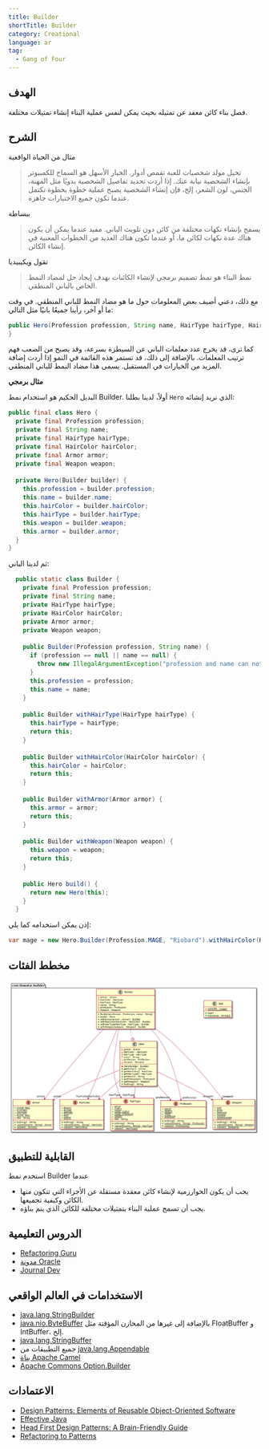 ```yaml
---
title: Builder
shortTitle: Builder
category: Creational
language: ar
tag:
  - Gang of Four
---
```


## الهدف

فصل بناء كائن معقد عن تمثيله بحيث يمكن لنفس عملية البناء إنشاء تمثيلات مختلفة.

## الشرح

مثال من الحياة الواقعية

> تخيل مولد شخصيات للعبة تقمص أدوار. الخيار الأسهل هو السماح للكمبيوتر بإنشاء الشخصية نيابة عنك. إذا أردت تحديد تفاصيل الشخصية يدويًا مثل المهنة، الجنس، لون الشعر، إلخ، فإن إنشاء الشخصية يصبح عملية خطوة بخطوة تكتمل عندما تكون جميع الاختيارات جاهزة.

ببساطة

> يسمح بإنشاء نكهات مختلفة من كائن دون تلويث الباني. مفيد عندما يمكن أن يكون هناك عدة نكهات لكائن ما، أو عندما تكون هناك العديد من الخطوات المعنية في إنشاء الكائن.

تقول ويكيبيديا

> نمط البناء هو نمط تصميم برمجي لإنشاء الكائنات بهدف إيجاد حل لمضاد النمط الخاص بالباني المنطقي.

مع ذلك، دعني أضيف بعض المعلومات حول ما هو مضاد النمط للباني المنطقي. في وقت ما أو آخر، رأينا جميعًا بانيًا مثل التالي:


```java
public Hero(Profession profession, String name, HairType hairType, HairColor hairColor, Armor armor, Weapon weapon) {
}
```

كما ترى، قد يخرج عدد معلمات الباني عن السيطرة بسرعة، وقد يصبح من الصعب فهم ترتيب المعلمات. بالإضافة إلى ذلك، قد تستمر هذه القائمة في النمو إذا أردت إضافة المزيد من الخيارات في المستقبل. يسمى هذا مضاد النمط للباني المنطقي.

**مثال برمجي**

البديل الحكيم هو استخدام نمط Builder. أولاً، لدينا بطلنا `Hero` الذي نريد إنشائه:


```java
public final class Hero {
  private final Profession profession;
  private final String name;
  private final HairType hairType;
  private final HairColor hairColor;
  private final Armor armor;
  private final Weapon weapon;

  private Hero(Builder builder) {
    this.profession = builder.profession;
    this.name = builder.name;
    this.hairColor = builder.hairColor;
    this.hairType = builder.hairType;
    this.weapon = builder.weapon;
    this.armor = builder.armor;
  }
}
```

ثم لدينا الباني:


```java
  public static class Builder {
    private final Profession profession;
    private final String name;
    private HairType hairType;
    private HairColor hairColor;
    private Armor armor;
    private Weapon weapon;

    public Builder(Profession profession, String name) {
      if (profession == null || name == null) {
        throw new IllegalArgumentException("profession and name can not be null");
      }
      this.profession = profession;
      this.name = name;
    }

    public Builder withHairType(HairType hairType) {
      this.hairType = hairType;
      return this;
    }

    public Builder withHairColor(HairColor hairColor) {
      this.hairColor = hairColor;
      return this;
    }

    public Builder withArmor(Armor armor) {
      this.armor = armor;
      return this;
    }

    public Builder withWeapon(Weapon weapon) {
      this.weapon = weapon;
      return this;
    }

    public Hero build() {
      return new Hero(this);
    }
  }
```

إذن يمكن استخدامه كما يلي:


```java
var mage = new Hero.Builder(Profession.MAGE, "Riobard").withHairColor(HairColor.BLACK).withWeapon(Weapon.DAGGER).build();
```

## مخطط الفئات

![alt text](./etc/builder.urm.png "مخطط فئات Builder")

## القابلية للتطبيق

استخدم نمط Builder عندما

* يجب أن يكون الخوارزمية لإنشاء كائن معقدة مستقلة عن الأجزاء التي تتكون منها الكائن وكيفية تجميعها.
* يجب أن تسمح عملية البناء بتمثيلات مختلفة للكائن الذي يتم بناؤه.

## الدروس التعليمية

* [Refactoring Guru](https://refactoring.guru/design-patterns/builder)
* [مدونة Oracle](https://blogs.oracle.com/javamagazine/post/exploring-joshua-blochs-builder-design-pattern-in-java)
* [Journal Dev](https://www.journaldev.com/1425/builder-design-pattern-in-java)

## الاستخدامات في العالم الواقعي

* [java.lang.StringBuilder](http://docs.oracle.com/javase/8/docs/api/java/lang/StringBuilder.html)
* [java.nio.ByteBuffer](http://docs.oracle.com/javase/8/docs/api/java/nio/ByteBuffer.html#put-byte-) بالإضافة إلى غيرها من المخازن المؤقتة مثل FloatBuffer و IntBuffer، إلخ.
* [java.lang.StringBuffer](http://docs.oracle.com/javase/8/docs/api/java/lang/StringBuffer.html#append-boolean-)
* جميع التطبيقات من [java.lang.Appendable](http://docs.oracle.com/javase/8/docs/api/java/lang/Appendable.html)
* [بناة Apache Camel](https://github.com/apache/camel/tree/0e195428ee04531be27a0b659005e3aa8d159d23/camel-core/src/main/java/org/apache/camel/builder)
* [Apache Commons Option.Builder](https://commons.apache.org/proper/commons-cli/apidocs/org/apache/commons/cli/Option.Builder.html)

## الاعتمادات

* [Design Patterns: Elements of Reusable Object-Oriented Software](https://www.amazon.com/gp/product/0201633612/ref=as_li_tl?ie=UTF8&camp=1789&creative=9325&creativeASIN=0201633612&linkCode=as2&tag=javadesignpat-20&linkId=675d49790ce11db99d90bde47f1aeb59)
* [Effective Java](https://www.amazon.com/gp/product/0134685997/ref=as_li_tl?ie=UTF8&camp=1789&creative=9325&creativeASIN=0134685997&linkCode=as2&tag=javadesignpat-20&linkId=4e349f4b3ff8c50123f8147c828e53eb)
* [Head First Design Patterns: A Brain-Friendly Guide](https://www.amazon.com/gp/product/0596007124/ref=as_li_tl?ie=UTF8&camp=1789&creative=9325&creativeASIN=0596007124&linkCode=as2&tag=javadesignpat-20&linkId=6b8b6eea86021af6c8e3cd3fc382cb5b)
* [Refactoring to Patterns](https://www.amazon.com/gp/product/0321213351/ref=as_li_tl?ie=UTF8&camp=1789&creative=9325&creativeASIN=0321213351&linkCode=as2&tag=javadesignpat-20&linkId=2a76fcb387234bc71b1c61150b3cc3a7)
